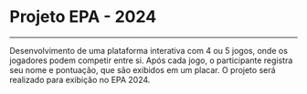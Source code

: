 # Projeto EPA - 2024
---
Desenvolvimento de uma plataforma interativa com 4 ou 5 jogos, onde os jogadores podem competir entre si. Após cada jogo, o participante registra seu nome e pontuação, que são exibidos em um placar. O projeto será realizado para exibição no EPA 2024.